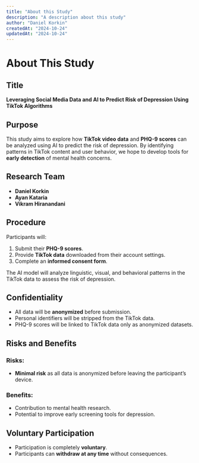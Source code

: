 ```yaml
---
title: "About this Study"
description: "A description about this study"
author: "Daniel Korkin"
createdAt: "2024-10-24"
updatedAt: "2024-10-24"
---
```


# About This Study

## Title

**Leveraging Social Media Data and AI to Predict Risk of Depression Using TikTok Algorithms**

## Purpose

This study aims to explore how **TikTok video data** and **PHQ-9 scores** can be analyzed using AI to predict the risk of depression. By identifying patterns in TikTok content and user behavior, we hope to develop tools for **early detection** of mental health concerns.

## Research Team

- **Daniel Korkin**
- **Ayan Kataria**
- **Vikram Hiranandani**

## Procedure

Participants will:

1. Submit their **PHQ-9 scores**.
2. Provide **TikTok data** downloaded from their account settings.
3. Complete an **informed consent form**.

The AI model will analyze linguistic, visual, and behavioral patterns in the TikTok data to assess the risk of depression.

## Confidentiality

- All data will be **anonymized** before submission.
- Personal identifiers will be stripped from the TikTok data.
- PHQ-9 scores will be linked to TikTok data only as anonymized datasets.

## Risks and Benefits

### Risks:

- **Minimal risk** as all data is anonymized before leaving the participant’s device.

### Benefits:

- Contribution to mental health research.
- Potential to improve early screening tools for depression.

## Voluntary Participation

- Participation is completely **voluntary**.
- Participants can **withdraw at any time** without consequences.
